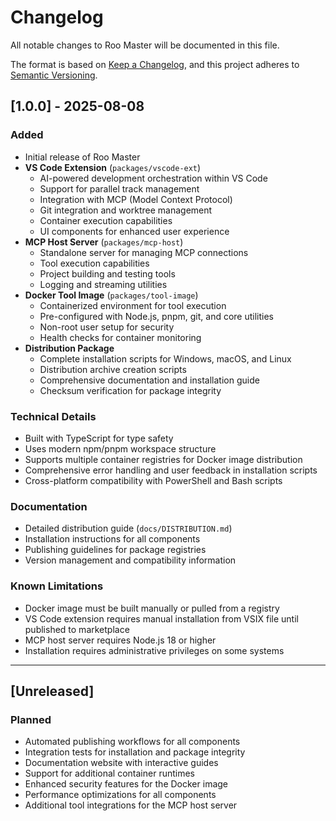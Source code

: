 # Changelog

All notable changes to Roo Master will be documented in this file.

The format is based on [Keep a Changelog](https://keepachangelog.com/en/1.0.0/),
and this project adheres to [Semantic Versioning](https://semver.org/spec/v2.0.0.html).

## [1.0.0] - 2025-08-08

### Added

- Initial release of Roo Master
- **VS Code Extension** (`packages/vscode-ext`)
  - AI-powered development orchestration within VS Code
  - Support for parallel track management
  - Integration with MCP (Model Context Protocol)
  - Git integration and worktree management
  - Container execution capabilities
  - UI components for enhanced user experience
- **MCP Host Server** (`packages/mcp-host`)
  - Standalone server for managing MCP connections
  - Tool execution capabilities
  - Project building and testing tools
  - Logging and streaming utilities
- **Docker Tool Image** (`packages/tool-image`)
  - Containerized environment for tool execution
  - Pre-configured with Node.js, pnpm, git, and core utilities
  - Non-root user setup for security
  - Health checks for container monitoring
- **Distribution Package**
  - Complete installation scripts for Windows, macOS, and Linux
  - Distribution archive creation scripts
  - Comprehensive documentation and installation guide
  - Checksum verification for package integrity

### Technical Details

- Built with TypeScript for type safety
- Uses modern npm/pnpm workspace structure
- Supports multiple container registries for Docker image distribution
- Comprehensive error handling and user feedback in installation scripts
- Cross-platform compatibility with PowerShell and Bash scripts

### Documentation

- Detailed distribution guide (`docs/DISTRIBUTION.md`)
- Installation instructions for all components
- Publishing guidelines for package registries
- Version management and compatibility information

### Known Limitations

- Docker image must be built manually or pulled from a registry
- VS Code extension requires manual installation from VSIX file until published to marketplace
- MCP host server requires Node.js 18 or higher
- Installation requires administrative privileges on some systems

---

## [Unreleased]

### Planned

- Automated publishing workflows for all components
- Integration tests for installation and package integrity
- Documentation website with interactive guides
- Support for additional container runtimes
- Enhanced security features for the Docker image
- Performance optimizations for all components
- Additional tool integrations for the MCP host server